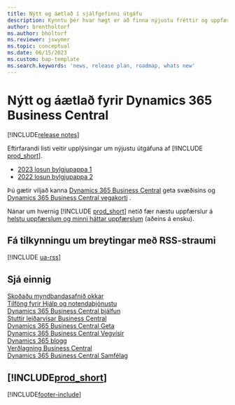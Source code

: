 ```yaml
---
title: Nýtt og áætlað í sjálfgefinni útgáfu
description: Kynntu þér hvar hægt er að finna nýjustu fréttir og uppfærslur fyrir nýja og fyrirliggjandi eiginleika í sjálfgefnu útgáfunni af Business Central.
author: brentholtorf
ms.author: bholtorf
ms.reviewer: jswymer
ms.topic: conceptual
ms.date: 06/15/2023
ms.custom: bap-template
ms.search.keywords: 'news, release plan, roadmap, whats new'
---
```

# Nýtt og áætlað fyrir Dynamics 365 Business Central

[!INCLUDE[release notes](includes/release-notes.md)]

Eftirfarandi listi veitir upplýsingar um nýjustu útgáfuna af [!INCLUDE [prod_short](includes/prod_short.md)].  

* [2023 losun bylgjupappa 1](/dynamics365/release-plans/)
* [2022 losun bylgjupappa 2](/dynamics365-release-plan/2022wave2/smb/dynamics365-business-central/planned-features)  

Þú gætir viljað kanna  [Dynamics 365 Business Central](https://dynamics.microsoft.com/business-central/capabilities/)  geta svæðisins og  [Dynamics 365 Business Central  vegakorti](https://dynamics.microsoft.com/roadmap/business-central/) .  

Nánar um hvernig  [!INCLUDE [prod_short](includes/prod_short.md)]  netið fær næstu uppfærslur á  [helstu uppfærslum og minni háttar uppfærslum](/dynamics365/business-central/dev-itpro/administration/update-rollout-timeline)  (aðeins á ensku).

## Fá tilkynningu um breytingar með RSS-straumi

[!INCLUDE [ua-rss](includes/ua-rss.md)]

## Sjá einnig

[Skoðaðu myndbandasafnið okkar](across-videos.md)  
[Tilföng fyrir Hjálp og notendaþjónustu](product-help-and-support.md)  
[Dynamics 365 Business Central þjálfun](/training/dynamics365/business-central?WT.mc_id=dyn365bc_landingpage-docs)  
[Stuttir leiðarvísar Business Central](quick-start-business-central.md)  
[Dynamics 365 Business Central Geta](https://dynamics.microsoft.com/business-central/capabilities/)  
[Dynamics 365 Business Central Vegvísir](https://dynamics.microsoft.com/roadmap/business-central/)  
[Dynamics 365 blogg](https://cloudblogs.microsoft.com/dynamics365/it/product/business-central/)  
[Verðlagning Business Central](https://dynamics.microsoft.com/business-central/overview/#pricing)  
[Dynamics 365 Business Central Samfélag](https://community.dynamics.com/business/)

## [!INCLUDE[prod_short](includes/free_trial_md.md)]

[!INCLUDE[footer-include](includes/footer-banner.md)]
